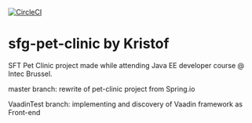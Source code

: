 [![CircleCI](https://circleci.com/gh/kristofdewin/sfg-pet-clinic.svg?style=svg)](https://circleci.com/gh/kristofdewin/sfg-pet-clinic)
# sfg-pet-clinic by Kristof

SFT Pet Clinic project made while attending Java EE developer course @ Intec Brussel.

master branch: rewrite of pet-clinic project from Spring.io

VaadinTest branch: implementing and discovery of Vaadin framework as Front-end
